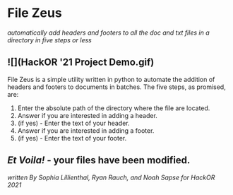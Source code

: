 # File Zeus
_automatically add headers and footers to all the doc and txt files in a directory in five steps or less_

## ![](HackOR '21 Project Demo.gif)

File Zeus is a simple utility written in python to automate the addition of headers and footers to documents in batches. The five steps, as promised, are:

1. Enter the absolute path of the directory where the file are located.
2. Answer if you are interested in adding a header.
3. (if yes) - Enter the text of your header.
4. Answer if you are interested in adding a footer.
5. (if yes) - Enter the text of your footer.

_Et Voila!_ - your files have been modified.
---
_written By Sophia Lillienthal, Ryan Rauch, and Noah Sapse for HackOR 2021_


